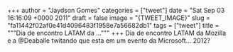 
+++
author = "Jaydson Gomes"
categories = ["tweet"]
date = "Sat Sep 03 16:16:09 +0000 2011"
draft = false
image = "{TWEET_IMAGE}"
slug = "fa11442f02af0e41d4096483f1958e7a56682db1"
tags = ["tweet"]
title = """Dia de encontro LATAM da ..."""
+++
Dia de encontro LATAM da Mozilla e a @Deaballe twitando que esta em um evento da Microsoft... 2012?

